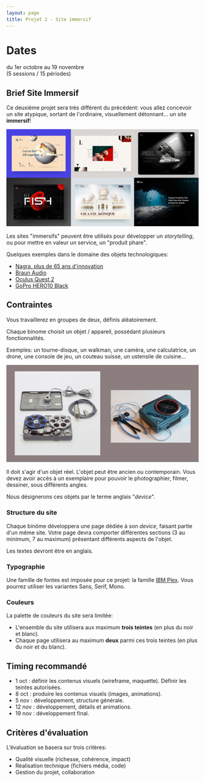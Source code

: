 ```yaml
---
layout: page
title: Projet 2 - Site immersif
---
```


# Dates

du 1er octobre au 19 novembre  
(5 sessions / 15 périodes)

## Brief Site Immersif

Ce deuxième projet sera très différent du précédent: vous allez concevoir un site atypique, sortant de l'ordinaire, visuellement détonnant... un site **immersif**!

![Quelques images de sites immersifs trouvés sur Dribbble.](images/sites-immersifs.jpg)

Les sites "immersifs" peuvent être utilisés pour développer un *storytelling*, ou pour mettre en valeur un service, un "produit phare".

Quelques exemples dans le domaine des objets technologiques:

- [Nagra, plus de 65 ans d'innovation](https://www.nagraaudio.com/fr/plus-de-65-ans-dinnovation/)
- [Braun Audio](https://braun-audio.com/en-CH/ourtechnology)
- [Oculus Quest 2](https://www.oculus.com/quest-2/)
- [GoPro HERO10 Black](https://gopro.com/fr/fr/shop/cameras/hero10-black/CHDHX-101-master.html)

## Contraintes

Vous travaillerez en groupes de deux, définis aléatoirement.

Chaque binome choisit un objet / appareil, possédant plusieurs fonctionnalités.

Exemples: un tourne-disque, un walkman, une caméra, une calculatrice, un drone, une console de jeu, un couteau suisse, un ustensile de cuisine...

![Deux exemples: un enregistreur Nagra, et un walkman Sony.](images/devices.jpg)

Il doit s'agir d'un objet réel. L'objet peut être ancien ou contemporain. Vous devez avoir accès à un exemplaire pour pouvoir le photographier, filmer, dessiner, sous différents angles.

Nous désignerons ces objets par le terme anglais "*device*".


### Structure du site

Chaque binôme développera une page dédiée à son *device*, faisant partie d'un même site. Votre page devra comporter différentes sections (3 au minimum, 7 au maximum) présentant différents aspects de l'objet.

Les textes devront être en anglais.

### Typographie

Une famille de fontes est imposée pour ce projet: la famille [IBM Plex](https://www.ibm.com/plex/). Vous pourrez utiliser les variantes Sans, Serif, Mono.

### Couleurs

La palette de couleurs du site sera limitée: 

- L'ensemble du site utilisera aux maximum **trois teintes** (en plus du noir et blanc).
- Chaque page utilisera au maximum **deux** parmi ces trois teintes (en plus du noir et du blanc).

## Timing recommandé

- 1 oct : définir les contenus visuels (wireframe, maquette). Définir les teintes autorisées.
- 8 oct : produire les contenus visuels (images, animations).
- 5 nov : développement, structure générale.
- 12 nov : développement, détails et animations.
- 19 nov : développement final.

## Critères d'évaluation

L’évaluation se basera sur trois critères:

- Qualité visuelle (richesse, cohérence, impact)
- Réalisation technique (fichiers média, code)
- Gestion du projet, collaboration
